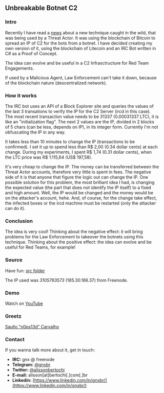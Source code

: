 
## Unbreakable Botnet C2

### Intro

Recently I have read a [news](https://arstechnica.com/information-technology/2021/02/crooks-use-the-bitcoin-blockchain-to-protect-their-botnets-from-takedown/) about a new technique caught in the wild, that was being used by a Threat Actor.
It was using the blockchain of Bitcoin to spread an IP of C2 for the bots from a botnet.
I have decided creating my own version of it, using the blockchain of Litecoin and an IRC Bot written in C# as a Proof of Concept.

The idea can evolve and be useful in a C2 Infrasctructure for Red Team Engagements.

If used by a Malicious Agent, Law Enforcement can't take it down, because of the blockchain nature (descentralized network).

### How it works

The IRC bot uses an API of a Block Explorer site and queries the values of the last 3 transations to verify the IP for the C2 Server (ircd in this case).
The most recent transaction value needs to be 31337 (0.00031337 LTC), it is like an "initialization flag". 
The next 2 values are the IP, divided in 2 blocks of 5 chars (can be less, depends on IP), in its integer form.
Currently I'm not obfuscating the IP in any way.

It takes less than 10 minutes to change the IP (transactions to be confirmed).
I set it up to spend less than R$ 2,00 (0.34 dollar cents) at each change.
During my experiments, I spent R$ 1,74 (0.31 dollar cents), when the LTC price was R$ 1.115,64 (US$ 197,58).

It's very cheap to change the IP. The money can be transferred between the Threat Actor accounts, therefore very little is spent in fees. 
The negative side of it is that anyone that figure the logic out can change the IP.
One possible solution for this problem, the most brilliant idea I had, is changing the expected value (the part that does not identify the IP itself) to a fixed and high amount.
Well, the IP would be changed and the money would be on the attacker's account, hehe. 
And, of course, for the change take effect, the infected boxes or the ircd machine must be restarted (only the attacker can do it).

### Conclusion

The idea is very cool!
Thinking about the negative effect: it will bring problems for the Law Enforcement to takeover the botnets using this technique.
Thinking about the positive effect: the idea can evolve and be useful for Red Teams, for example!

### Source

Have fun: [src folder](src/)

The IP used was *3105793573* (185.30.166.37) from Freenode.

### Demo

Watch on [YouTube](https://www.youtube.com/watch?v=L-tx1Act7ao)

### Greetz

[Saullo "n0ps13d" Carvalho](https://twitter.com/n0ps13d)

### Contact

If you wanna talk more about it, get in touch:

* **IRC:** gnx @ freenode
* **Telegram:** [@gnxbr](https://t.me/gnxbr)
* **Twitter:** [@alissonbertochi](https://twitter.com/alissonbertochi)
* **E-mail:** alisson[at]bertochi[.]com[.]br
* **Linkedin:** [https://www.linkedin.com/in/gnxbr/](https://www.linkedin.com/in/gnxbr/)
